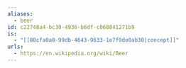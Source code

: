 ```yaml
---
aliases:
  - beer
id: c22748a4-bc30-4936-b6df-c068841271b9
is:
  - "[[80cfa0a0-99db-4643-9633-1e7f9de0ab30|concept]]"
urls:
  - https://en.wikipedia.org/wiki/Beer
---
```


